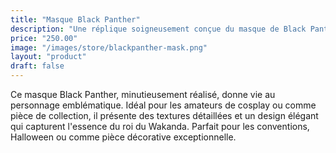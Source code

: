 ```yaml
---
title: "Masque Black Panther"
description: "Une réplique soigneusement conçue du masque de Black Panther, parfaite pour le cosplay ou l'exposition."
price: "250.00"
image: "/images/store/blackpanther-mask.png"
layout: "product"
draft: false
---
```

Ce masque Black Panther, minutieusement réalisé, donne vie au personnage emblématique. Idéal pour les amateurs de cosplay ou comme pièce de collection, il présente des textures détaillées et un design élégant qui capturent l'essence du roi du Wakanda. Parfait pour les conventions, Halloween ou comme pièce décorative exceptionnelle.
